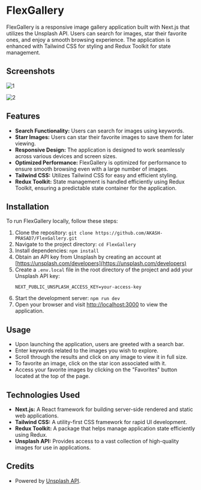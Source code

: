 # FlexGallery

FlexGallery is a responsive image gallery application built with Next.js that utilizes the Unsplash API. Users can search for images, star their favorite ones, and enjoy a smooth browsing experience. The application is enhanced with Tailwind CSS for styling and Redux Toolkit for state management.

## Screenshots
![1](https://github.com/AKASH-PRASAD7/FlexGallery/assets/110546856/b4e8f515-6f78-4aa7-8947-c6bc56019c82)

![2](https://github.com/AKASH-PRASAD7/FlexGallery/assets/110546856/b8b8901b-b5a1-4d5f-bcc0-d9bd6f6eef0b)

## Features

- **Search Functionality:** Users can search for images using keywords.
- **Starr Images:** Users can star their favorite images to save them for later viewing.
- **Responsive Design:** The application is designed to work seamlessly across various devices and screen sizes.
- **Optimized Performance:** FlexGallery is optimized for performance to ensure smooth browsing even with a large number of images.
- **Tailwind CSS:** Utilizes Tailwind CSS for easy and efficient styling.
- **Redux Toolkit:** State management is handled efficiently using Redux Toolkit, ensuring a predictable state container for the application.

## Installation

To run FlexGallery locally, follow these steps:

1. Clone the repository: ```git clone https://github.com/AKASH-PRASAD7/FlexGallery.git```
2. Navigate to the project directory: ```cd FlexGallery```
3. Install dependencies: ```npm install```
4. Obtain an API key from Unsplash by creating an account at [https://unsplash.com/developers](https://unsplash.com/developers)
5. Create a `.env.local` file in the root directory of the project and add your Unsplash API key:
   ```
   NEXT_PUBLIC_UNSPLASH_ACCESS_KEY=your-access-key
   ```
6. Start the development server: ```npm run dev```
7. Open your browser and visit [http://localhost:3000](http://localhost:3000) to view the application.

## Usage

- Upon launching the application, users are greeted with a search bar.
- Enter keywords related to the images you wish to explore.
- Scroll through the results and click on any image to view it in full size.
- To favorite an image, click on the star icon associated with it.
- Access your favorite images by clicking on the "Favorites" button located at the top of the page.

## Technologies Used

- **Next.js:** A React framework for building server-side rendered and static web applications.
- **Tailwind CSS:** A utility-first CSS framework for rapid UI development.
- **Redux Toolkit:** A package that helps manage application state efficiently using Redux.
- **Unsplash API:** Provides access to a vast collection of high-quality images for use in applications.

## Credits

- Powered by [Unsplash API](https://unsplash.com/developers).



